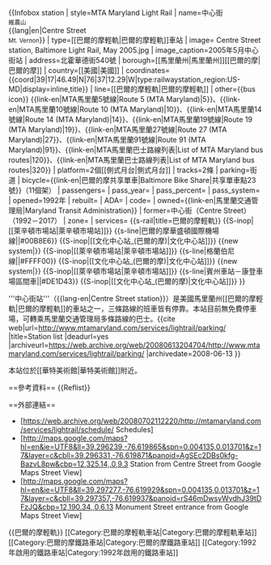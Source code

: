 {{Infobox station
| style=MTA Maryland Light Rail
| name=中心街<br /><small>維農山</small><br />{{lang|en|Centre Street<br/><small>Mt. Vernon</small>}}
| type=[[巴爾的摩輕軌|巴爾的摩輕軌]]車站 
| image= Centre Street station, Baltimore Light Rail, May 2005.jpg
| image_caption=2005年5月中心街站
| address=北霍華德街540號
| borough=[[馬里蘭州|馬里蘭州]][[巴爾的摩|巴爾的摩]]
| country=[[美國|美國]]
| coordinates={{coord|39|17|46.49|N|76|37|12.29|W|type:railwaystation_region:US-MD|display=inline,title}}
| line=[[巴爾的摩輕軌|巴爾的摩輕軌]]
| other={{bus icon}} {{link-en|MTA馬里蘭5號線|Route 5 (MTA Maryland)|5}}、{{link-en|MTA馬里蘭10號線|Route 10 (MTA Maryland)|10}}、{{link-en|MTA馬里蘭14號線|Route 14 (MTA Maryland)|14}}、{{link-en|MTA馬里蘭19號線|Route 19 (MTA Maryland)|19}}、{{link-en|MTA馬里蘭27號線|Route 27 (MTA Maryland)|27}}、{{link-en|MTA馬里蘭91號線|Route 91 (MTA Maryland)|91}}、{{link-en|MTA馬里蘭巴士路線列表|List of MTA Maryland bus routes|120}}、{{link-en|MTA馬里蘭巴士路線列表|List of MTA Maryland bus routes|320}}
| platform=2個[[側式月台|側式月台]]
| tracks=2條
| parking=街道
| bicycle={{link-en|巴爾的摩共享單車|Baltimore Bike Share|共享單車點23號}}（11個架）
| passengers=
| pass_year=
| pass_percent=
| pass_system=
| opened=1992年
| rebuilt=
| ADA=
| code=
| owned={{link-en|馬里蘭交通管理局|Maryland Transit Administration}}
| former=中心街（Centre Street）（1992－2017）
| zone=
| services=
{{s-rail|title=巴爾的摩輕軌}}
{{S-inop|[[萊辛頓市場站|萊辛頓市場站]]}}
{{s-line|巴爾的摩華盛頓國際機場線||#00B8E6}}
{{S-inop|[[文化中心站_(巴爾的摩)|文化中心站]]}}
{{new system|}}
{{S-inop|[[萊辛頓市場站|萊辛頓市場站]]}}
{{s-line|格蘭伯尼線||#FFFF00}}
{{S-inop|[[文化中心站_(巴爾的摩)|文化中心站]]}}
{{new system|}}
{{S-inop|[[萊辛頓市場站|萊辛頓市場站]]}}
{{s-line|賓州車站－康登車場區間車||#DE1D43}}
{{S-inop|[[文化中心站_(巴爾的摩)|文化中心站]]}}
}}

'''中心街站'''（{{lang-en|Centre Street station}}）是美國馬里蘭州[[巴爾的摩輕軌|巴爾的摩輕軌]]的車站之一，三條路線的班車皆有停靠。本站目前無免費停車場，可轉乘馬里蘭交通管理局多條路線的巴士。<ref>{{cite web|url=http://www.mtamaryland.com/services/lightrail/parking/ |title=Station list |deadurl=yes |archiveurl=https://web.archive.org/web/20080613204704/http://www.mtamaryland.com/services/lightrail/parking/ |archivedate=2008-06-13 }}</ref>

本站位於[[華特美術館|華特美術館]]附近。

==參考資料==
{{Reflist}}

==外部連結==
* [https://web.archive.org/web/20080702112220/http://mtamaryland.com/services/lightrail/schedule/ Schedules]
* [http://maps.google.com/maps?hl=en&ie=UTF8&ll=39.296239,-76.619865&spn=0.004135,0.013701&z=17&layer=c&cbll=39.296331,-76.619871&panoid=AgSEc2DBs0kfg-BazvL8pw&cbp=12,325.14,,0,9.3 Station from Centre Street from Google Maps Street View]
* [http://maps.google.com/maps?hl=en&ie=UTF8&ll=39.297277,-76.619929&spn=0.004135,0.013701&z=17&layer=c&cbll=39.297357,-76.619937&panoid=rS46mDwsyWvdhJ39tDFzJQ&cbp=12,190.34,,0,6.13 Monument Street entrance from Google Maps Street View]

{{巴爾的摩輕軌}}
[[Category:巴爾的摩輕軌車站|Category:巴爾的摩輕軌車站]]
[[Category:巴爾的摩鐵路車站|Category:巴爾的摩鐵路車站]]
[[Category:1992年啟用的鐵路車站|Category:1992年啟用的鐵路車站]]